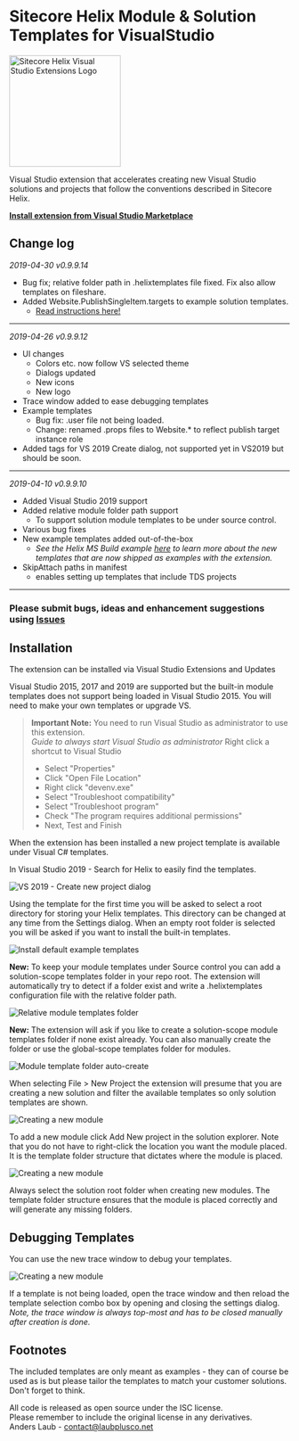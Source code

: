 # Sitecore Helix Module & Solution Templates for VisualStudio

<img alt="Sitecore Helix Visual Studio Extensions Logo" src="Logo/vs.helix.2.png" width="200">

Visual Studio extension that accelerates creating new Visual Studio solutions and projects that follow the conventions described in Sitecore Helix.

**[Install extension from Visual Studio Marketplace](https://marketplace.visualstudio.com/items?itemName=AndersLaublaubplusco.SitecoreHelixVisualStudioTemplates)**

## Change log  

_2019-04-30 v0.9.9.14_

- Bug fix; relative folder path in .helixtemplates file fixed. Fix also allow templates on fileshare.
- Added Website.PublishSingleItem.targets to example solution templates.
  - [Read instructions here!](https://github.com/LaubPlusCo/helix-msbuild-example#getting-back-the-publish-item-command-in-solution-explorer)

---
_2019-04-26 v0.9.9.12_

- UI changes
  - Colors etc. now follow VS selected theme
  - Dialogs updated
  - New icons
  - New logo
- Trace window added to ease debugging templates
- Example templates
  - Bug fix: .user file not being loaded.
  - Change: renamed .props files to Website.* to reflect publish target instance role
- Added tags for VS 2019 Create dialog, not supported yet in VS2019 but should be soon.

---
_2019-04-10 v0.9.9.10_

- Added Visual Studio 2019 support
- Added relative module folder path support
  - To support solution module templates to be under source control.
- Various bug fixes
- New example templates added out-of-the-box
  - _See the Helix MS Build example [here](https://github.com/LaubPlusCo/helix-msbuild-example) to learn more about the new templates that are now shipped as examples with the extension._
- SkipAttach paths in manifest
  - enables setting up templates that include TDS projects

---

### Please submit bugs, ideas and enhancement suggestions using [Issues](https://github.com/LaubPlusCo/LaubPlusCo.Helix.VsTemplates/issues/)

## Installation

The extension can be installed via Visual Studio Extensions and Updates

Visual Studio 2015, 2017 and 2019 are supported but the built-in module templates does not support being loaded in Visual Studio 2015. You will need to make your own templates or upgrade VS.

> **Important Note:** You need to run Visual Studio as administrator to use this extension.  
> *Guide to always start Visual Studio as administrator*
> Right click a shortcut to Visual Studio 
>  
> - Select "Properties" 
> - Click "Open File Location"  
> - Right click "devenv.exe"  
> - Select "Troubleshoot compatibility"  
> - Select "Troubleshoot program"  
> - Check "The program requires additional permissions"  
> - Next, Test and Finish

When the extension has been installed a new project template is available under Visual C# templates.

In Visual Studio 2019 - Search for Helix to easily find the templates.

![VS 2019 - Create new project dialog](Docs/Images/vs2019-search-helix.png)

Using the template for the first time you will be asked to select a root directory for storing your Helix templates. This directory can be changed at any time from the Settings dialog. When an empty root folder is selected you will be asked if you want to install the built-in templates.

![Install default example templates](Docs/Images/install-built-in.png)

**New:** To keep your module templates under Source control you can add a solution-scope templates folder in your repo root. The extension will automatically try to detect if a folder exist and write a .helixtemplates configuration file with the relative folder path.

![Relative module templates folder](Docs/Images/relative-module-folder-support.png)  

**New:** The extension will ask if you like to create a solution-scope module templates folder if none exist already. You can also manually create the folder or use the global-scope templates folder for modules.  

![Module template folder auto-create](Docs/Images/relative-module-folder-autocreate.png)  

When selecting File > New Project the extension will presume that you are creating a new solution and filter the available templates so only solution templates are shown.

![Creating a new module](Docs/Images/create-new.png)

To add a new module click Add New project in the solution explorer. Note that you do not have to right-click the location you want the module placed. It is the template folder structure that dictates where the module is placed.

![Creating a new module](Docs/Images/create-new-module.png)

Always select the solution root folder when creating new modules. The template folder structure ensures that the module is placed correctly and will generate any missing folders.

## Debugging Templates

You can use the new trace window to debug your templates.  

![Creating a new module](Docs/Images/trace-window.png)  

If a template is not being loaded, open the trace window and then reload the template selection combo box by opening and closing the settings dialog.  _Note, the trace window is always top-most and has to be closed manually after creation is done._

## Footnotes

The included templates are only meant as examples - they can of course be used as is but please tailor the templates to match your customer solutions. Don't forget to think.

All code is released as open source under the ISC license.  
Please remember to include the original license in any derivatives.  
Anders Laub - contact@laubplusco.net